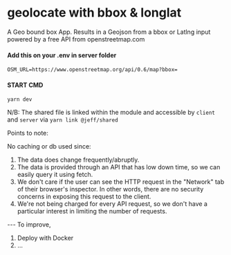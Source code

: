 # geolocate with  bbox & longlat

A Geo bound box App. Results in a Geojson from a bbox or Latlng input powered by a free API from openstreetmap.com


####  Add this on your .env in server folder 
`OSM_URL=https://www.openstreetmap.org/api/0.6/map?bbox=`

#### START CMD

`yarn dev`

N/B: The shared file is linked within the module and accessible by `client` and `server` via `yarn link @jeff/shared`


Points to note:

No caching or db used since:
1. The data does change frequently/abruptly.
2. The data is provided through an API that has low down time, so we can easily query it using fetch.
3. We don't care if the user can see the HTTP request in the "Network" tab of their browser's inspector. In other words, there are no security concerns in exposing this request to the client.
4. We're not being charged for every API request, so we don't have a particular interest in limiting the number of requests.


--- To improve,
  1. Deploy with Docker
  2. ...
